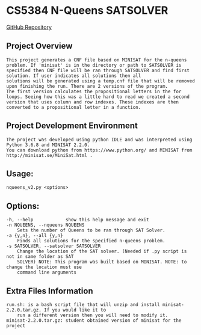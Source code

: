 # CS5384 N-Queens SATSOLVER
[GitHub Repository](https://github.com/stephencdevaney/TTU_CS5384_Logic_for_Computer_Scientists)

## Project Overview
	This project generates a CNF file based on MINISAT for the n-queens problem. If 'minisat' is in the directory or path to SATSOLVER is
	specified then CNF file will be ran through SATSOLVER and find first solution. If user indicates all solutions then all
	solutions will be generated using a temp.cnf file that will be removed upon finishing the run. There are 2 versions of the program.
	The first version calculates the propositional letters in the for loops. Seeing how this was a little hard to read we created a second
	version that uses column and row indexes. These indexes are then converted to a propositional letter in a function.

## Project Development Environment
	The project was developed using python IDLE and was interpreted using Python 3.6.8 and MINISAT 2.2.0. 
	You can download python from https://www.python.org/ and MINISAT from http://minisat.se/MiniSat.html .

## Usage:
	nqueens_v2.py <options>

## Options:
	-h, --help            show this help message and exit
	-n NQUEENS, --nqueens NQUEENS
		Sets the number of Queens to be ran through SAT Solver.
	-a {y,n}, --all {y,n}
		Finds all solutions for the specified n-queens problem.
	-s SATSOLVER, --satsolver SATSOLVER
		Change the location of the SAT solver. (Needed if .py script is not in same folder as SAT
		SOLVER) NOTE: This program was built based on MINISAT. NOTE: to change the location must use
		command line arguments
		
## Extra Files Information
	run.sh: is a bash script file that will unzip and install minisat-2.2.0.tar.gz. If you would like it to 
		run a different version then you will need to modify it.
	minisat-2.2.0.tar.gz: student obtained version of minisat for the project
